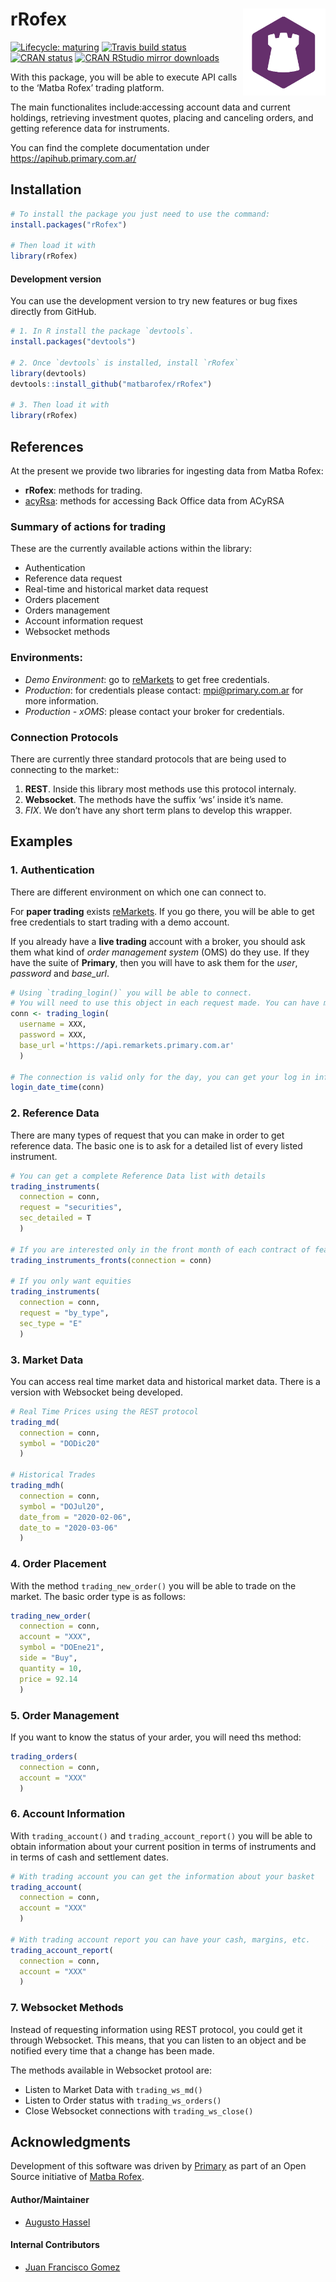 
<!-- README.md is generated from README.Rmd. Please edit that file -->

# rRofex <img src='man/figures/logo.png' align="right" height="139"/>

<!-- badges: start -->

[![Lifecycle:
maturing](https://img.shields.io/badge/lifecycle-maturing-blue.svg)](https://lifecycle.r-lib.org/articles/stages.html)
[![Travis build
status](https://travis-ci.com/matbarofex/rRofex.svg?branch=master)](https://travis-ci.com/matbarofex/rRofex)
[![CRAN
status](https://www.r-pkg.org/badges/version/rRofex)](https://CRAN.R-project.org/package=rRofex)
[![CRAN RStudio mirror
downloads](https://cranlogs.r-pkg.org/badges/grand-total/rRofex?color=orange)](https://cran.r-project.org/package=rRofex)
<!-- badges: end -->

With this package, you will be able to execute API calls to the ‘Matba
Rofex’ trading platform.

The main functionalites include:accessing account data and current
holdings, retrieving investment quotes, placing and canceling orders,
and getting reference data for instruments.

You can find the complete documentation under
<https://apihub.primary.com.ar/>

## Installation

``` r
# To install the package you just need to use the command:
install.packages("rRofex")

# Then load it with
library(rRofex)
```

#### Development version

You can use the development version to try new features or bug fixes
directly from GitHub.

``` r
# 1. In R install the package `devtools`.
install.packages("devtools")

# 2. Once `devtools` is installed, install `rRofex`
library(devtools)
devtools::install_github("matbarofex/rRofex")

# 3. Then load it with
library(rRofex)
```

## References

At the present we provide two libraries for ingesting data from Matba
Rofex:

-   **rRofex**: methods for trading.
-   [acyRsa](https://github.com/matbarofex/acyrsa): methods for
    accessing Back Office data from ACyRSA

### Summary of actions for trading

These are the currently available actions within the library:

-   Authentication
-   Reference data request
-   Real-time and historical market data request
-   Orders placement
-   Orders management
-   Account information request
-   Websocket methods

### Environments:

-   *Demo Environment*: go to
    [reMarkets](https://remarkets.primary.ventures/) to get free
    credentials.
-   *Production*: for credentials please contact: <mpi@primary.com.ar>
    for more information.
-   *Production - xOMS*: please contact your broker for credentials.

### Connection Protocols

There are currently three standard protocols that are being used to
connecting to the market::

1.  **REST**. Inside this library most methods use this protocol
    internaly.
2.  **Websocket**. The methods have the suffix ‘ws’ inside it’s name.
3.  *FIX*. We don’t have any short term plans to develop this wrapper.

## Examples

### 1. Authentication

There are different environment on which one can connect to.

For **paper trading** exists
[reMarkets](https://remarkets.primary.ventures/). If you go there, you
will be able to get free credentials to start trading with a demo
account.

If you already have a **live trading** account with a broker, you should
ask them what kind of *order management system* (OMS) do they use. If
they have the suite of **Primary**, then you will have to ask them for
the *user*, *password* and *base\_url*.

``` r
# Using `trading_login()` you will be able to connect. 
# You will need to use this object in each request made. You can have multiple connections simultaneously.
conn <- trading_login(
  username = XXX, 
  password = XXX, 
  base_url ='https://api.remarkets.primary.com.ar'
  )

# The connection is valid only for the day, you can get your log in information with `login_date_time()`
login_date_time(conn)
```

### 2. Reference Data

There are many types of request that you can make in order to get
reference data. The basic one is to ask for a detailed list of every
listed instrument.

``` r
# You can get a complete Reference Data list with details
trading_instruments(
  connection = conn, 
  request = "securities", 
  sec_detailed = T
  )

# If you are interested only in the front month of each contract of features, you can try
trading_instruments_fronts(connection = conn)

# If you only want equities
trading_instruments(
  connection = conn, 
  request = "by_type", 
  sec_type = "E"
  )
```

### 3. Market Data

You can access real time market data and historical market data. There
is a version with Websocket being developed.

``` r
# Real Time Prices using the REST protocol
trading_md(
  connection = conn, 
  symbol = "DODic20"
  )

# Historical Trades
trading_mdh(
  connection = conn, 
  symbol = "DOJul20", 
  date_from = "2020-02-06", 
  date_to = "2020-03-06"
  )
```

### 4. Order Placement

With the method `trading_new_order()` you will be able to trade on the
market. The basic order type is as follows:

``` r
trading_new_order(
  connection = conn, 
  account = "XXX", 
  symbol = "DOEne21", 
  side = "Buy", 
  quantity = 10, 
  price = 92.14
  )
```

### 5. Order Management

If you want to know the status of your arder, you will need ths method:

``` r
trading_orders(
  connection = conn, 
  account = "XXX"
  )
```

### 6. Account Information

With `trading_account()` and `trading_account_report()` you will be able
to obtain information about your current position in terms of
instruments and in terms of cash and settlement dates.

``` r
# With trading account you can get the information about your basket
trading_account(
  connection = conn, 
  account = "XXX"
  )

# With trading account report you can have your cash, margins, etc.
trading_account_report(
  connection = conn, 
  account = "XXX"
  )
```

### 7. Websocket Methods

Instead of requesting information using REST protocol, you could get it
through Websocket. This means, that you can listen to an object and be
notified every time that a change has been made.

The methods available in Websocket protool are:

-   Listen to Market Data with `trading_ws_md()`
-   Listen to Order status with `trading_ws_orders()`
-   Close Websocket connections with `trading_ws_close()`

## Acknowledgments

Development of this software was driven by
[Primary](https://www.primary.com.ar/) as part of an Open Source
initiative of [Matba Rofex](https://matbarofex.com.ar/).

#### Author/Maintainer

-   [Augusto Hassel](https://github.com/augustohassel)

#### Internal Contributors

-   [Juan Francisco Gomez](https://github.com/jfgomezok)
